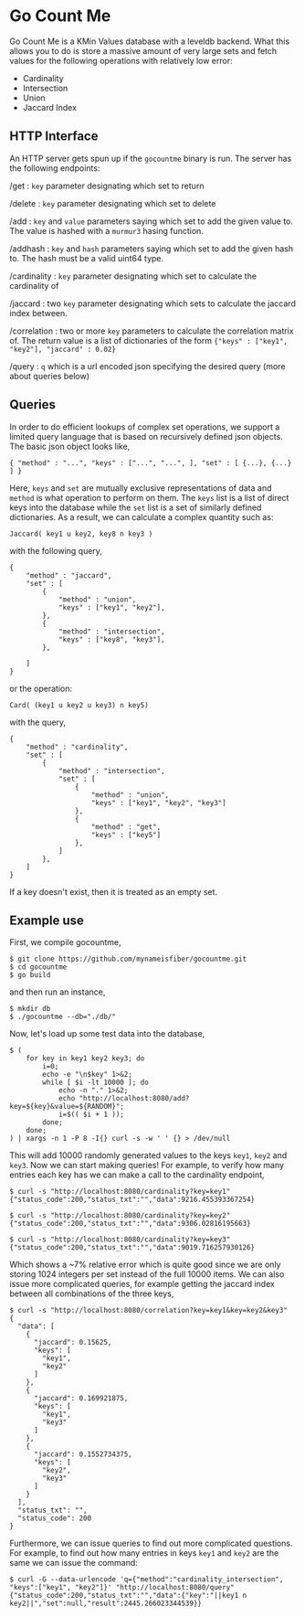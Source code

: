 # Go Count Me

Go Count Me is a KMin Values database with a leveldb backend.  What this allows
you to do is store a massive amount of very large sets and fetch values for
the following operations with relatively low error:

* Cardinality
* Intersection
* Union 
* Jaccard Index

## HTTP Interface

An HTTP server gets spun up if the `gocountme` binary is run.  The server has
the following endpoints:

/get : `key` parameter designating which set to return

/delete : `key` parameter designating which set to delete

/add : `key` and `value` parameters saying which set to add the given value to.
The value is hashed with a `murmur3` hasing function.

/addhash : `key` and `hash` parameters saying which set to add the given hash to.
The hash must be a valid uint64 type.

/cardinality : `key` parameter designating which set to calculate the
cardinality of

/jaccard : two `key` parameter designating which sets to calculate the jaccard
index between.

/correlation : two or more `key` parameters to calculate the correlation matrix
of.  The return value is a list of dictionaries of the form `{"keys" : ["key1",
"key2"], "jaccard" : 0.02}`

/query : `q` which is a url encoded json specifying the desired query (more
about queries below)

## Queries

In order to do efficient lookups of complex set operations, we support a
limited query language that is based on recursively defined json objects.  The
basic json object looks like,

``` 
{ "method" : "...", "keys" : ["...", "...", ], "set" : [ {...}, {...} ] }
``` 

Here, `keys` and `set` are mutually exclusive representations of data and
`method` is what operation to perform on them.  The `keys` list is a list of
direct keys into the database while the `set` list is a set of similarly
defined dictionaries.  As a result, we can calculate a complex quantity such as:

```
Jaccard( key1 u key2, key8 n key3 )
```

with the following query,

```
{
    "method" : "jaccard",
    "set" : [
        {
            "method" : "union",
            "keys" : ["key1", "key2"],
        },
        {
            "method" : "intersection",
            "keys" : ["key8", "key3"],
        },

    ]
}
```

or the operation:

```
Card( (key1 u key2 u key3) n key5)
```

with the query,

```
{
    "method" : "cardinality",
    "set" : [
        {
            "method" : "intersection",
            "set" : [
                {
                    "method" : "union",
                    "keys" : ["key1", "key2", "key3"]
                },
                {
                    "method" : "get",
                    "keys" : ["key5"]
                },
            ]
        },
    ]
}
```

If a key doesn't exist, then it is treated as an empty set.

## Example use

First, we compile gocountme,

```
$ git clone https://github.com/mynameisfiber/gocountme.git
$ cd gocountme
$ go build
```

and then run an instance,

```
$ mkdir db
$ ./gocountme --db="./db/"
```

Now, let's load up some test data into the database,

```
$ ( 
    for key in key1 key2 key3; do 
        i=0; 
        echo -e "\n$key" 1>&2; 
        while [ $i -lt 10000 ]; do 
            echo -n "." 1>&2; 
            echo "http://localhost:8080/add?key=${key}&value=${RANDOM}"; 
            i=$(( $i + 1 )); 
        done; 
    done; 
) | xargs -n 1 -P 8 -I{} curl -s -w ' ' {} > /dev/null
```

This will add 10000 randomly generated values to the keys `key1`, `key2` and
`key3`.  Now we can start making queries!  For example, to verify how many
entries each key has we can make a call to the cardinality endpoint,

```
$ curl -s "http://localhost:8080/cardinality?key=key1"
{"status_code":200,"status_txt":"","data":9216.455393367254}

$ curl -s "http://localhost:8080/cardinality?key=key2"
{"status_code":200,"status_txt":"","data":9306.02816195663}

$ curl -s "http://localhost:8080/cardinality?key=key3"
{"status_code":200,"status_txt":"","data":9019.716257930126}
```

Which shows a ~7% relative error which is quite good since we are only storing
1024 integers per set instead of the full 10000 items.  We can also issue more
complicated queries, for example getting the jaccard index between all
combinations of the three keys,

```
$ curl -s "http://localhost:8080/correlation?key=key1&key=key2&key3"
{
  "data": [
    {
      "jaccard": 0.15625,
      "keys": [
        "key1",
        "key2"
      ]
    },
    {
      "jaccard": 0.169921875,
      "keys": [
        "key1",
        "key3"
      ]
    },
    {
      "jaccard": 0.1552734375,
      "keys": [
        "key2",
        "key3"
      ]
    }
  ],
  "status_txt": "",
  "status_code": 200
}
```

Furthermore, we can issue queries to find out more complicated questions.  For
example, to find out how many entries in keys `key1` and `key2` are the same we
can issue the command:

```
$ curl -G --data-urlencode 'q={"method":"cardinality_intersection", "keys":["key1", "key2"]}' "http://localhost:8080/query"
{"status_code":200,"status_txt":"","data":{"key":"||key1 n key2||","set":null,"result":2445.266023344539}}
```
